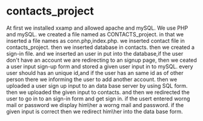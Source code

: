 # contacts_project
At first we installed xxamp and allowed apache and mySQL.
We use PHP and mySQL.
we created a file named as CONTACTS_project.
in that we inserted a file names as conn.php,index.php.
we inserted contact file in contacts_project.
then we inserted database in contacts.
then we created a sign-in file.
and we inserted an user in put into the database,if the user don't have an account we are redirecting to an signup page,
then we ceated a user input sign-up form and stored a given user input in to mySQL.
every user should has an  unique id,and if the user has an same id as of other person there we informing the user to add another account.
then we uploaded a user sign up input to an data base server by using SQL form.
then we uploaded the given input to contacts.
and then we redirected the user to go in to an sign-in form and get sign in.
if the usert entered worng mail or password we display him\her a worng mail and password.
if the given input is correct then we redirect him\her into the data base form.
